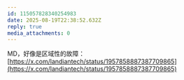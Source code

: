 ```yaml
---
id: 115057828340254983
date: 2025-08-19T22:38:52.632Z
reply: true
media_attachments: 0
---
```


MD，好像是区域性的故障：  
[https://x.com/landiantech/status/1957858887387709865](https://x.com/landiantech/status/1957858887387709865)


